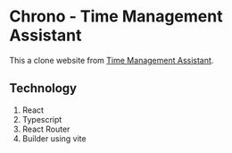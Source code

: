 # Chrono - Time Management Assistant

This a clone website from [Time Management Assistant](https://github.com/bayufransdo/time-management-assistant).

## Technology

1. React
2. Typescript
3. React Router
4. Builder using vite
